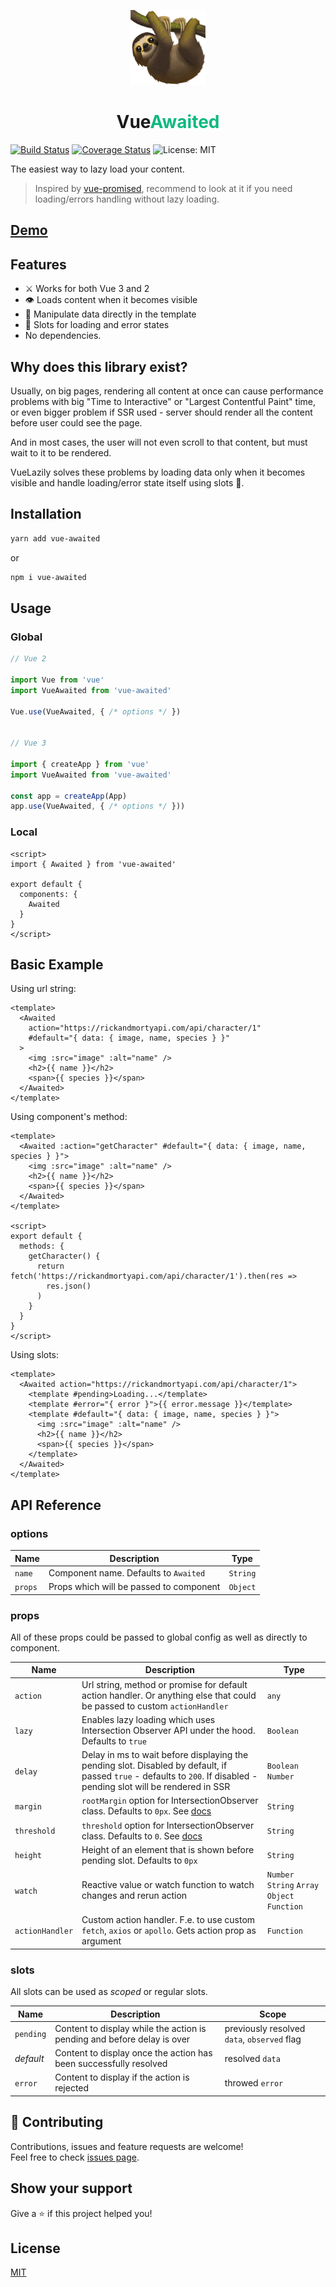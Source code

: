 <p align="center">
  <img alt="Logo" src="https://github.com/enkot/vue-awaited/blob/master/static/logo.png?raw=true" height="120"/>
  <h1 align="center">
    <b>Vue<font color="10b981">Awaited</font></b>
  </h1>
</p>

[![Build Status](https://travis-ci.org/enkot/vue-lazily.svg?branch=master)](https://travis-ci.org/enkot/vue-lazily)
[![Coverage Status](https://coveralls.io/repos/github/enkot/vue-lazily/badge.svg?branch=master)](https://coveralls.io/github/enkot/vue-lazily?branch=master)
<img alt="License: MIT" src="https://img.shields.io/badge/License-MIT-yellow.svg" />

The easiest way to lazy load your content.

> Inspired by [vue-promised](https://github.com/posva/vue-promised), recommend to look at it if you need loading/errors handling without lazy loading.

## [Demo](https://enkot.github.io/vue-lazily)

## Features

- ⚔️ Works for both Vue 3 and 2
- 👁️ Loads content when it becomes visible
- 📝 Manipulate data directly in the template
- 📍 Slots for loading and error states
- No dependencies.

## Why does this library exist?

Usually, on big pages, rendering all content at once can cause performance problems with big "Time to Interactive" or "Largest Contentful Paint" time, or even bigger problem if SSR used - server should render all the content before user could see the page.

And in most cases, the user will not even scroll to that content, but must wait to it to be rendered.

VueLazily solves these problems by loading data only when it becomes visible and handle loading/error state itself using slots 🙂.

## Installation

```sh
yarn add vue-awaited
```

or

```sh
npm i vue-awaited
```

## Usage

### Global

```js
// Vue 2

import Vue from 'vue'
import VueAwaited from 'vue-awaited'

Vue.use(VueAwaited, { /* options */ })


// Vue 3

import { createApp } from 'vue'
import VueAwaited from 'vue-awaited'

const app = createApp(App)
app.use(VueAwaited, { /* options */ }))
```

### Local

```vue
<script>
import { Awaited } from 'vue-awaited'

export default {
  components: {
    Awaited
  }
}
</script>
```

## Basic Example

Using url string:

```vue
<template>
  <Awaited
    action="https://rickandmortyapi.com/api/character/1"
    #default="{ data: { image, name, species } }"
  >
    <img :src="image" :alt="name" />
    <h2>{{ name }}</h2>
    <span>{{ species }}</span>
  </Awaited>
</template>
```

Using component's method:

```vue
<template>
  <Awaited :action="getCharacter" #default="{ data: { image, name, species } }">
    <img :src="image" :alt="name" />
    <h2>{{ name }}</h2>
    <span>{{ species }}</span>
  </Awaited>
</template>

<script>
export default {
  methods: {
    getCharacter() {
      return fetch('https://rickandmortyapi.com/api/character/1').then(res =>
        res.json()
      )
    }
  }
}
</script>
```

Using slots:

```vue
<template>
  <Awaited action="https://rickandmortyapi.com/api/character/1">
    <template #pending>Loading...</template>
    <template #error="{ error }">{{ error.message }}</template>
    <template #default="{ data: { image, name, species } }">
      <img :src="image" :alt="name" />
      <h2>{{ name }}</h2>
      <span>{{ species }}</span>
    </template>
  </Awaited>
</template>
```

## API Reference

### options

| Name    | Description                             | Type     |
| ------- | --------------------------------------- | -------- |
| `name`  | Component name. Defaults to `Awaited`    | `String` |
| `props` | Props which will be passed to component | `Object` |

### props

All of these props could be passed to global config as well as directly to component.

| Name            | Description                                                                                                                                                                                 | Type                                          |
| --------------- | ------------------------------------------------------------------------------------------------------------------------------------------------------------------------------------------- | --------------------------------------------- |
| `action`        | Url string, method or promise for default action handler. Or anything else that could be passed to custom `actionHandler`                                                                   | `any`                                         |
| `lazy`          | Enables lazy loading which uses Intersection Observer API under the hood. Defaults to `true`                                                                                                | `Boolean`                                     |
| `delay`         | Delay in ms to wait before displaying the pending slot. Disabled by default, if passed `true` - defaults to `200`. If disabled - pending slot will be rendered in SSR                       | `Boolean` `Number`                            |
| `margin`        | `rootMargin` option for IntersectionObserver class. Defaults to `0px`. See [docs](https://developer.mozilla.org/en-US/docs/Web/API/Intersection_Observer_API#Intersection_observer_options) | `String`                                      |
| `threshold`     | `threshold` option for IntersectionObserver class. Defaults to `0`. See [docs](https://developer.mozilla.org/en-US/docs/Web/API/Intersection_Observer_API#Intersection_observer_options)    | `String`                                      |
| `height`        | Height of an element that is shown before pending slot. Defaults to `0px`                                                                                                                   | `String`                                      |
| `watch`         | Reactive value or watch function to watch changes and rerun action                                                                                                                          | `Number` `String` `Array` `Object` `Function` |
| `actionHandler` | Custom action handler. F.e. to use custom `fetch`, `axios` or `apollo`. Gets action prop as argument                                                                                        | `Function`                                    |

### slots

All slots can be used as _scoped_ or regular slots.

| Name      | Description                                                             | Scope                                       |
| --------- | ----------------------------------------------------------------------- | ------------------------------------------- |
| `pending` | Content to display while the action is pending and before delay is over | previously resolved `data`, `observed` flag |
| _default_ | Content to display once the action has been successfully resolved       | resolved `data`                             |
| `error`   | Content to display if the action is rejected                            | throwed `error`                             |

## 🤝 Contributing

Contributions, issues and feature requests are welcome!<br />Feel free to check [issues page](https://github.com/enkot/vue-awaited/issues).

## Show your support

Give a ⭐️ if this project helped you!

## License

[MIT](http://opensource.org/licenses/MIT)
